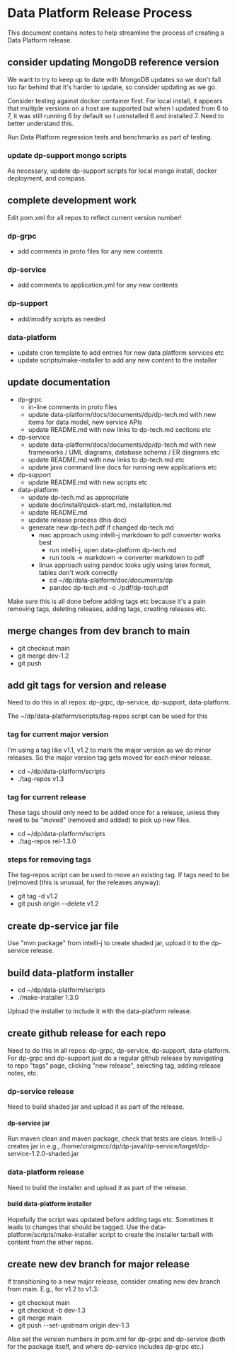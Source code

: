 # Data Platform Release Process

This document contains notes to help streamline the process of creating a Data Platform release.

## consider updating MongoDB reference version

We want to try to keep up to date with MongoDB updates so we don't fall too far behind that it's harder to update, so consider updating as we go.

Consider testing against docker container first.  For local install, it appears that multiple versions on a host are supported but when I updated from 6 to 7, it was still running 6 by default so I uninstalled 6 and installed 7.  Need to better understand this.

Run Data Platform regression tests and benchmarks as part of testing.

### update dp-support mongo scripts

As necessary, update dp-support scripts for local mongo install, docker deployment, and compass.

## complete development work

Edit pom.xml for all repos to reflect current version number!

### dp-grpc
- add comments in proto files for any new contents

### dp-service
- add comments to application.yml for any new contents

### dp-support
- add/modify scripts as needed

### data-platform
- update cron template to add entries for new data platform services etc
- update scripts/make-installer to add any new content to the installer

## update documentation
- dp-grpc
  - in-line comments in proto files
  - update data-platform/docs/documents/dp/dp-tech.md with new items for data model, new service APIs
  - update README.md with new links to dp-tech.md sections etc
- dp-service
  - update data-platform/docs/documents/dp/dp-tech.md with new frameworks / UML diagrams, database schema / ER diagrams etc
  - update README.md with new links to dp-tech.md etc
  - update java command line docs for running new applications etc
- dp-support
  - update README.md with new scripts etc
- data-platform
  - update dp-tech.md as appropriate
  - update doc/install/quick-start.md, installation.md
  - update README.md
  - update release process (this doc)
  - generate new dp-tech.pdf if changed dp-tech.md
    - mac approach using intelli-j markdown to pdf converter works best
      - run intelli-j, open data-platform dp-tech.md
      - run tools -> markdown -> converter markdown to pdf
    - linux approach using pandoc looks ugly using latex format, tables don't work correctly
      - cd ~/dp/data-platform/doc/documents/dp
      - pandoc dp-tech.md -o ./pdf/dp-tech.pdf

Make sure this is all done before adding tags etc because it's a pain removing tags, deleting releases, adding tags, creating releases etc.

## merge changes from dev branch to main

* git checkout main
* git merge dev-1.2
* git push

## add git tags for version and release

Need to do this in all repos: dp-grpc, dp-service, dp-support, data-platform.

The ~/dp/data-platform/scripts/tag-repos script can be used for this

### tag for current major version

I'm using a tag like v1.1, v1.2 to mark the major version as we do minor releases.  So the major version tag gets moved for each minor release.

- cd ~/dp/data-platform/scripts
- ./tag-repos v1.3

### tag for current release

These tags should only need to be added once for a release, unless they need to be "moved" (removed and added) to pick up new files.

- cd ~/dp/data-platform/scripts
- ./tag-repos rel-1.3.0

### steps for removing tags

The tag-repos script can be used to move an existing tag. If tags need to be (re)moved (this is unusual, for the releases anyway):

- git tag -d v1.2
- git push origin --delete v1.2

## create dp-service jar file

Use "mvn package" from intelli-j to create shaded jar, upload it to the dp-service release.

## build data-platform installer

- cd ~/dp/data-platform/scripts
- ./make-installer 1.3.0

Upload the installer to include it with the data-platform release.

## create github release for each repo

Need to do this in all repos: dp-grpc, dp-service, dp-support, data-platform.  For dp-grpc and dp-support just do a regular github release by navigating to repo "tags" page, clicking "new release", selecting tag, adding release notes, etc.

### dp-service release

Need to build shaded jar and upload it as part of the release.

#### dp-service jar

Run maven clean and maven package, check that tests are clean.  Intelli-J creates jar in e.g., /home/craigmcc/dp/dp-java/dp-service/target/dp-service-1.2.0-shaded.jar

### data-platform release

Need to build the installer and upload it as part of the release.

#### build data-platform installer

Hopefully the script was updated before adding tags etc.  Sometimes it leads to changes that should be tagged.  Use the data-platform/scripts/make-installer script to create the installer tarball with content from the other repos.

## create new dev branch for major release

If transitioning to a new major release, consider creating new dev branch from main.  E.g., for v1.2 to v1.3:

- git checkout main
- git checkout -b dev-1.3
- git merge main
- git push --set-upstream origin dev-1.3

Also set the version numbers in pom.xml for dp-grpc and dp-service (both for the package itself, and where dp-service includes dp-grpc etc.)

